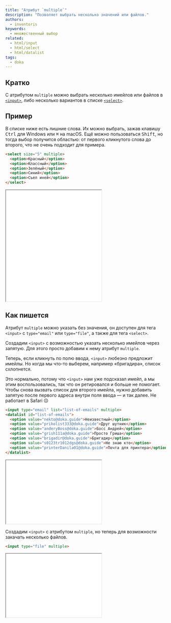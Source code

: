 ```yaml
---
title: "Атрибут `multiple`"
description: "Позволяет выбрать несколько значений или файлов."
authors:
  - inventoris
keywords:
  - множественный выбор
related:
  - html/input
  - html/select
  - html/datalist
tags:
  - doka
---
```


## Кратко

С атрибутом `multiple` можно выбрать несколько имейлов или файлов в [`<input>`](/html/input/), либо несколько вариантов в списке [`<select>`](/html/select/).

## Пример

В списке ниже есть лишние слова. Их можно выбрать, зажав клавишу <kbd>Ctrl</kbd> для Windows или <kbd>⌘</kbd> на macOS. Ещё можно пользоваться <kbd>Shift</kbd>, но тогда выбор получится областью: от первого кликнутого слова до второго, что не очень подходит для примера.

```html
<select size="5" multiple>
  <option>Красный</option>
  <option>Классный</option>
  <option>Зелёный</option>
  <option>Синий</option>
  <option>Съел иней</option>
</select>
```

<iframe title="Базовый пример" src="demos/basic/" height="350"></iframe>

## Как пишется

Атрибут `multiple` можно указать без значения, он доступен для тега `<input>` с `type="email"` или `type="file"`, а также для тега `<select>`.

Создадим `<input>` с возможностью указать несколько имейлов через запятую. Для этого просто добавим к нему атрибут `multiple`.

Теперь, если кликнуть по полю ввода, `<input>` любезно предложит имейлы. Но когда мы что-то выберем, например «бригадира», список схлопнется.

Это нормально, потому что `<input>` нам уже подсказал имейл, а мы этим воспользовались, так что он ретировался и больше не помогает. Чтобы снова вызвать список для второго имейла, нужно добавить запятую после первого адреса внутри поля ввода — и так далее. Не работает в Safari 😔

```html
<input type="email" list="list-of-emails" multiple>
<datalist id="list-of-emails">
  <option value="nekto@doka.guide">Неизвестный</option>
  <option value="prikolist333@doka.guide">Друг шутник</option>
  <option value="anderyBoss@doka.guide">Босс Андрей</option>
  <option value="grish111a@doka.guide">Просто Гриша</option>
  <option value="brigadir@doka.guide">Бригадир</option>
  <option value="s0123tr1012dgs@doka.guide">Не знаю кто</option>
  <option value="printerDanila01@doka.guide">Почта для принтера</option>
</datalist>
```

<iframe title="Использование атрибута multiple для множественного выбора имейлов" src="demos/multiple-input-email/" height="200"></iframe>

Создадим `<input>` с атрибутом `multiple`, но теперь для возможности закачать несколько файлов.

```html
<input type="file" multiple>
```

<iframe title="Использование атрибута multiple для множественного выбора файлов" src="demos/multiple-input-files/" height="200"></iframe>
